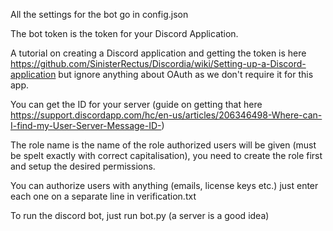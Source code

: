All the settings for the bot go in config.json

The bot token is the token for your Discord Application.

A tutorial on creating a Discord application and getting the token is here https://github.com/SinisterRectus/Discordia/wiki/Setting-up-a-Discord-application but ignore anything about OAuth as we don't require it for this app.

You can get the ID for your server (guide on getting that here https://support.discordapp.com/hc/en-us/articles/206346498-Where-can-I-find-my-User-Server-Message-ID-)

The role name is the name of the role authorized users will be given (must be spelt exactly with correct capitalisation), you need to create the role first and setup the desired permissions.

You can authorize users with anything (emails, license keys etc.) just enter each one on a separate line in verification.txt

To run the discord bot, just run bot.py (a server is a good idea)
